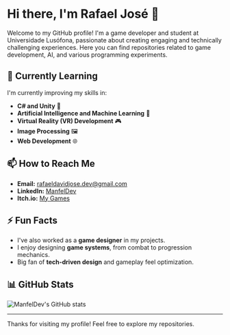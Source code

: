# Hi there, I'm Rafael José 👋

Welcome to my GitHub profile! I'm a game developer and student at Universidade Lusófona, passionate about creating engaging and technically challenging experiences. Here you can find repositories related to game development, AI, and various programming experiments.

## 🌱 Currently Learning
I'm currently improving my skills in:
- **C# and Unity** 🚀
- **Artificial Intelligence and Machine Learning** 🤖
- **Virtual Reality (VR) Development** 🎮
- **Image Processing** 🖼️
- **Web Development** 🌐

## 📫 How to Reach Me
- **Email:** [rafaeldavidjose.dev@gmail.com](mailto:rafaeldavidjose.dev@gmail.com)
- **LinkedIn:** [ManfelDev](https://www.linkedin.com/in/manfeldev)
- **Itch.io:** [My Games](https://manfeldev.itch.io)

## ⚡ Fun Facts
- I've also worked as a **game designer** in my projects.
- I enjoy designing **game systems**, from combat to progression mechanics.
- Big fan of **tech-driven design** and gameplay feel optimization.

## 📊 GitHub Stats
![ManfelDev's GitHub stats](https://github-readme-stats.vercel.app/api?username=ManfelDev&show_icons=true&theme=radical)

---

Thanks for visiting my profile! Feel free to explore my repositories.
